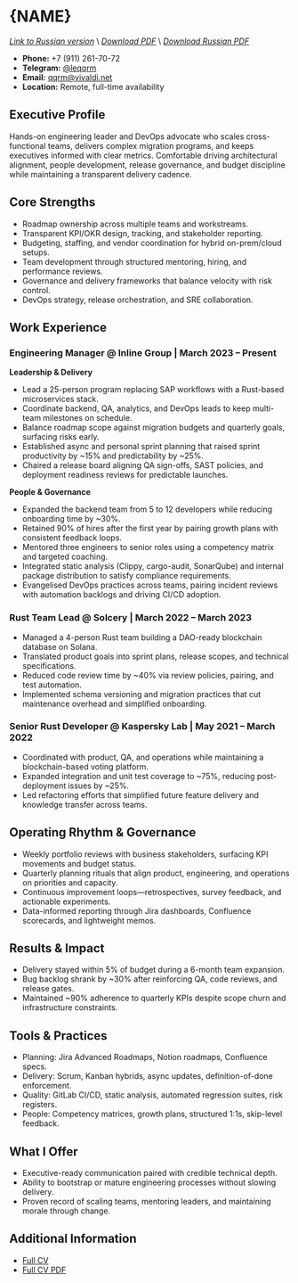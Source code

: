 # {NAME}
*[Link to Russian version](../ru/CV_EM_RU.MD)* \\
*[Download PDF](https://qqrm.github.io/CV/Belyakov_em_en.pdf)* \\
*[Download Russian PDF](https://qqrm.github.io/CV/Belyakov_em_ru.pdf)*

- **Phone:** +7 (911) 261-70-72
- **Telegram:** [@leqqrm](https://t.me/leqqrm)
- **Email:** [qqrm@vivaldi.net](mailto:qqrm@vivaldi.net)
- **Location:** Remote, full-time availability

## Executive Profile
Hands-on engineering leader and DevOps advocate who scales cross-functional teams, delivers complex migration programs, and keeps executives informed with clear metrics. Comfortable driving architectural alignment, people development, release governance, and budget discipline while maintaining a transparent delivery cadence.

## Core Strengths
- Roadmap ownership across multiple teams and workstreams.
- Transparent KPI/OKR design, tracking, and stakeholder reporting.
- Budgeting, staffing, and vendor coordination for hybrid on-prem/cloud setups.
- Team development through structured mentoring, hiring, and performance reviews.
- Governance and delivery frameworks that balance velocity with risk control.
- DevOps strategy, release orchestration, and SRE collaboration.

## Work Experience

### Engineering Manager @ Inline Group | March 2023 – Present
**Leadership & Delivery**
- Lead a 25-person program replacing SAP workflows with a Rust-based microservices stack.
- Coordinate backend, QA, analytics, and DevOps leads to keep multi-team milestones on schedule.
- Balance roadmap scope against migration budgets and quarterly goals, surfacing risks early.
- Established async and personal sprint planning that raised sprint productivity by ~15% and predictability by ~25%.
- Chaired a release board aligning QA sign-offs, SAST policies, and deployment readiness reviews for predictable launches.

**People & Governance**
- Expanded the backend team from 5 to 12 developers while reducing onboarding time by ~30%.
- Retained 90% of hires after the first year by pairing growth plans with consistent feedback loops.
- Mentored three engineers to senior roles using a competency matrix and targeted coaching.
- Integrated static analysis (Clippy, cargo-audit, SonarQube) and internal package distribution to satisfy compliance requirements.
- Evangelised DevOps practices across teams, pairing incident reviews with automation backlogs and driving CI/CD adoption.

### Rust Team Lead @ Solcery | March 2022 – March 2023
- Managed a 4-person Rust team building a DAO-ready blockchain database on Solana.
- Translated product goals into sprint plans, release scopes, and technical specifications.
- Reduced code review time by ~40% via review policies, pairing, and test automation.
- Implemented schema versioning and migration practices that cut maintenance overhead and simplified onboarding.

### Senior Rust Developer @ Kaspersky Lab | May 2021 – March 2022
- Coordinated with product, QA, and operations while maintaining a blockchain-based voting platform.
- Expanded integration and unit test coverage to ~75%, reducing post-deployment issues by ~25%.
- Led refactoring efforts that simplified future feature delivery and knowledge transfer across teams.

## Operating Rhythm & Governance
- Weekly portfolio reviews with business stakeholders, surfacing KPI movements and budget status.
- Quarterly planning rituals that align product, engineering, and operations on priorities and capacity.
- Continuous improvement loops—retrospectives, survey feedback, and actionable experiments.
- Data-informed reporting through Jira dashboards, Confluence scorecards, and lightweight memos.

## Results & Impact
- Delivery stayed within 5% of budget during a 6-month team expansion.
- Bug backlog shrank by ~30% after reinforcing QA, code reviews, and release gates.
- Maintained ~90% adherence to quarterly KPIs despite scope churn and infrastructure constraints.

## Tools & Practices
- Planning: Jira Advanced Roadmaps, Notion roadmaps, Confluence specs.
- Delivery: Scrum, Kanban hybrids, async updates, definition-of-done enforcement.
- Quality: GitLab CI/CD, static analysis, automated regression suites, risk registers.
- People: Competency matrices, growth plans, structured 1:1s, skip-level feedback.

## What I Offer
- Executive-ready communication paired with credible technical depth.
- Ability to bootstrap or mature engineering processes without slowing delivery.
- Proven record of scaling teams, mentoring leaders, and maintaining morale through change.

## Additional Information
- [Full CV](https://qqrm.github.io/CV/)
- [Full CV PDF](https://qqrm.github.io/CV/Belyakov_en.pdf)
